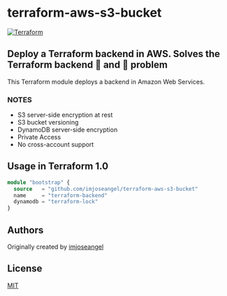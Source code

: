 # terraform-aws-s3-bucket

[![Terraform](https://github.com/imjoseangel/terraform-aws-s3-bucket/actions/workflows/terraform.yml/badge.svg)](https://github.com/imjoseangel/terraform-aws-s3-bucket/actions/workflows/terraform.yml)

## Deploy a Terraform backend in AWS. Solves the Terraform backend 🐓 and 🥚 problem

This Terraform module deploys a backend in Amazon Web Services.

### NOTES

* S3 server-side encryption at rest
* S3 bucket versioning
* DynamoDB server-side encryption
* Private Access
* No cross-account support

## Usage in Terraform 1.0

```terraform
module "bootstrap" {
  source   = "github.com/imjoseangel/terraform-aws-s3-bucket"
  name     = "terraform-backend"
  dynamodb = "terraform-lock"
}
```

## Authors

Originally created by [imjoseangel](http://github.com/imjoseangel)

## License

[MIT](LICENSE)

